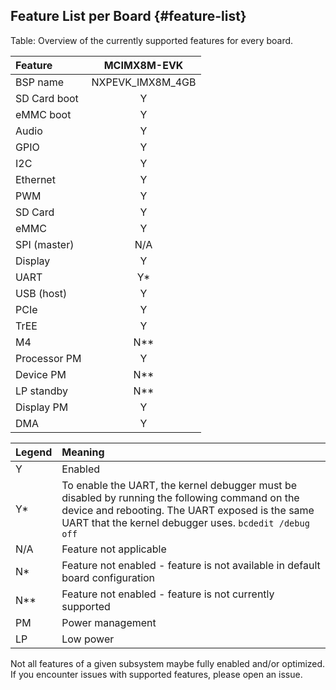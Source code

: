 Feature List per Board {#feature-list}
----

Table: Overview of the currently supported features for every board.


| Feature      |   MCIMX8M-EVK     |
|:-------------|:-----------------:|
| BSP name     | NXPEVK_IMX8M_4GB  |
| SD Card boot |         Y         |
| eMMC boot    |         Y         |
| Audio        |         Y         |
| GPIO         |         Y         |
| I2C          |         Y         |
| Ethernet     |         Y         |
| PWM          |         Y         |
| SD Card      |         Y         |
| eMMC         |         Y         |
| SPI (master) |        N/A        |
| Display      |         Y         |
| UART         |         Y*        |
| USB (host)   |         Y         |
| PCIe         |         Y         |
| TrEE         |         Y         |
| M4           |        N**        |
| Processor PM |         Y         |
| Device PM    |        N**        |
| LP standby   |        N**        |
| Display PM   |         Y         |
| DMA          |         Y         |

| Legend | Meaning                                                                       |
|:-------|:------------------------------------------------------------------------------|
| Y      | Enabled                                                                       |
| Y*     | To enable the UART, the kernel debugger must be disabled by running the following command on the device and rebooting. The UART exposed is the same UART that the kernel debugger uses. `bcdedit /debug off` |
| N/A    | Feature not applicable                                                        |
| N*     | Feature not enabled - feature is not available in default board configuration |
| N**    | Feature not enabled - feature is not currently supported                      |
| PM     | Power management                                                              |
| LP     | Low power                                                                     |

Not all features of a given subsystem maybe fully enabled and/or optimized. If you encounter issues with supported features, please open an issue.
